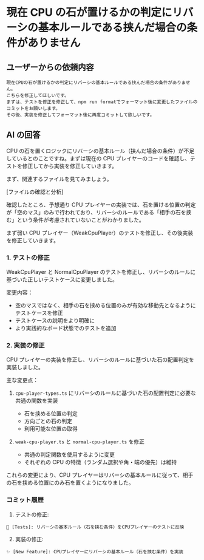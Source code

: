 # 現在 CPU の石が置けるかの判定にリバーシの基本ルールである挟んだ場合の条件がありません

## ユーザーからの依頼内容

```
現在CPUの石が置けるかの判定にリバーシの基本ルールである挟んだ場合の条件がありません。
こちらを修正してほしいです。
まずは、テストを修正を修正して、npm run formatでフォーマット後に変更したファイルのコミットをお願いします。
その後、実装を修正してフォーマット後に再度コミットして欲しいです。
```

## AI の回答

CPU の石を置くロジックにリバーシの基本ルール（挟んだ場合の条件）が不足しているとのことですね。まずは現在の CPU プレイヤーのコードを確認し、テストを修正してから実装を修正していきます。

まず、関連するファイルを見てみましょう。

[ファイルの確認と分析]

確認したところ、予想通り CPU プレイヤーの実装では、石を置ける位置の判定が「空のマス」のみで行われており、リバーシのルールである「相手の石を挟む」という条件が考慮されていないことがわかりました。

まず弱い CPU プレイヤー（WeakCpuPlayer）のテストを修正し、その後実装を修正していきます。

### 1. テストの修正

WeakCpuPlayer と NormalCpuPlayer のテストを修正し、リバーシのルールに基づいた正しいテストケースに変更しました。

変更内容：

- 空のマスではなく、相手の石を挟める位置のみが有効な移動先となるようにテストケースを修正
- テストケースの説明をより明確に
- より実践的なボード状態でのテストを追加

### 2. 実装の修正

CPU プレイヤーの実装を修正し、リバーシのルールに基づいた石の配置判定を実装しました。

主な変更点：

1. `cpu-player-types.ts` にリバーシのルールに基づいた石の配置判定に必要な共通の関数を実装

   - 石を挟める位置の判定
   - 方向ごとの石の判定
   - 利用可能な位置の取得

2. `weak-cpu-player.ts` と `normal-cpu-player.ts` を修正
   - 共通の判定関数を使用するように変更
   - それぞれの CPU の特徴（ランダム選択や角・端の優先）は維持

これらの変更により、CPU プレイヤーはリバーシの基本ルールに従って、相手の石を挟める位置にのみ石を置くようになりました。

### コミット履歴

1. テストの修正:

```
🚨 [Tests]: リバーシの基本ルール（石を挟む条件）をCPUプレイヤーのテストに反映
```

2. 実装の修正:

```
✨ [New Feature]: CPUプレイヤーにリバーシの基本ルール（石を挟む条件）を実装
```
